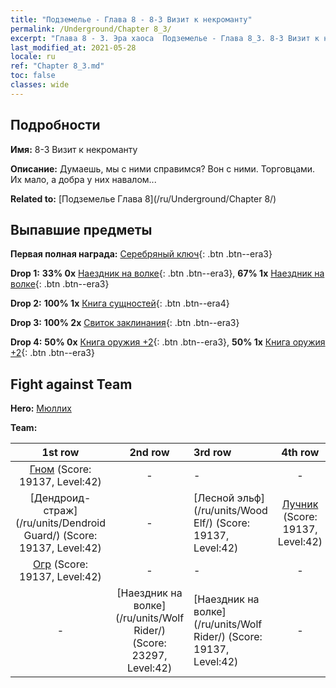 ```yaml
---
title: "Подземелье - Глава 8 - 8-3 Визит к некроманту"
permalink: /Underground/Chapter 8_3/
excerpt: "Глава 8 - 3. Эра хаоса  Подземелье - Глава 8_3. 8-3 Визит к некроманту"
last_modified_at: 2021-05-28
locale: ru
ref: "Chapter 8_3.md"
toc: false
classes: wide
---
```


## Подробности

 **Имя:** 8-3 Визит к некроманту

 **Описание:** Думаешь, мы с ними справимся? Вон с ними. Торговцами. Их мало, а добра у них навалом...

 **Related to:** [Подземелье Глава 8](/ru/Underground/Chapter 8/)

## Выпавшие предметы

 **Первая полная награда:** [Серебряный ключ](/ItemsRU/con_693/){: .btn .btn--era3}

 **Drop 1:** **33% 0x** [Наездник на волке](/ItemsRU/unt_218/){: .btn .btn--era3}, **67% 1x** [Наездник на волке](/ItemsRU/unt_218/){: .btn .btn--era3}

 **Drop 2:** **100% 1x** [Книга сущностей](/ItemsRU/mat_39/){: .btn .btn--era4}

 **Drop 3:** **100% 2x** [Свиток заклинания](/ItemsRU/con_694/){: .btn .btn--era3}

 **Drop 4:** **50% 0x** [Книга оружия +2](/ItemsRU/mat_32/){: .btn .btn--era3}, **50% 1x** [Книга оружия +2](/ItemsRU/mat_32/){: .btn .btn--era3}


## Fight against Team
 **Hero:** [Мюллих](/ru/heroes/Mullich/)

 **Team:**


  | 1st row | 2nd row | 3rd row | 4th row |
  |:----:|:----:|:----|:----:|
  | [Гном](/ru/units/Dwarf/) (Score: 19137, Level:42)  | - | - | - |
  | [Дендроид-страж](/ru/units/Dendroid Guard/) (Score: 19137, Level:42)  | - | [Лесной эльф](/ru/units/Wood Elf/) (Score: 19137, Level:42)  | [Лучник](/ru/units/Marksman/) (Score: 19137, Level:42)  |
  | [Огр](/ru/units/Ogre/) (Score: 19137, Level:42)  | - | - | - |
  | - | [Наездник на волке](/ru/units/Wolf Rider/) (Score: 23297, Level:42)  | [Наездник на волке](/ru/units/Wolf Rider/) (Score: 19137, Level:42)  | - |


